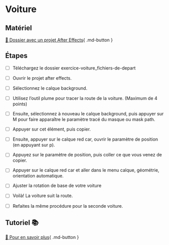# Voiture
## Matériel
[📁 Dossier avec un projet After Effects](https://cmontmorency365.sharepoint.com/:f:/s/TIM-582214-Animation2d77/Em3ka70GpaFItPtze4lQHTMBGxgavowVxGJ61L9_9mpfUQ?e=TTmH4p){ .md-button }       

      


## Étapes

- [ ] Téléchargez le dossier exercice-voiture_fichiers-de-depart
- [ ] Ouvrir le projet after effects.
- [ ] Sélectionnez le calque background.
- [ ] Utilisez l’outil plume pour tracer la route de la voiture. (Maximum de 4 points)
- [ ] Ensuite, sélectionnez à nouveau le calque background, puis appuyer sur M pour faire apparaître le paramètre tracé du masque ou mask path.
- [ ] Appuyer sur cet élément, puis copier.
- [ ] Ensuite, appuyer sur le calque red car, ouvrir le paramètre de position (en appuyant sur p).
- [ ] Appuyez sur le paramètre de position, puis coller ce que vous venez de copier.
- [ ] Appuyer sur le calque red car et aller dans le menu calque, géométrie, orientation automatique.
- [ ] Ajuster la rotation de base de votre voiture
- [ ] Voilà! La voiture suit la route.
- [ ] Refaites la même procédure pour la seconde voiture.


      

## Tutoriel 📚

[📖 Pour en savoir plus](https://helpx.adobe.com/ca_fr/after-effects/how-to/animate-along-path.html?playlist=/services/playlist.helpx/products:SG_AFTEREFFECTS_1_1/learn-path:key-techniques/set-header:animating-essentials/playlist:topic/fr_CA.json&ref=helpx.adobe.com){ .md-button }       




